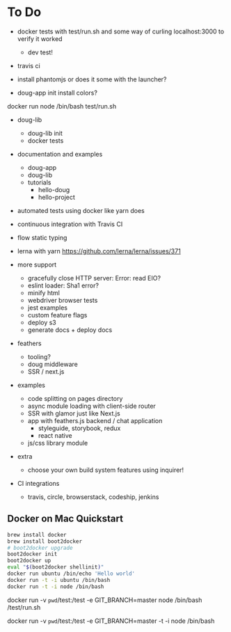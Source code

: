 # To Do

- docker tests with test/run.sh and some way of curling localhost:3000 to verify it worked
  - dev test!
- travis ci

- install phantomjs or does it some with the launcher?
- doug-app init install colors?

docker run node /bin/bash test/run.sh

- doug-lib
  - doug-lib init
  - docker tests

- documentation and examples
  - doug-app
  - doug-lib
  - tutorials
    - hello-doug
    - hello-project

- automated tests using docker like yarn does
- continuous integration with Travis CI
- flow static typing

- lerna with yarn https://github.com/lerna/lerna/issues/371

- more support
  - gracefully close HTTP server: Error: read EIO?
  - eslint loader: Sha1 error?
  - minify html
  - webdriver browser tests
  - jest examples
  - custom feature flags
  - deploy s3
  - generate docs + deploy docs

- feathers
  - tooling?
  - doug middleware
  - SSR / next.js

- examples
  - code splitting on pages directory
  - async module loading with client-side router
  - SSR with glamor just like Next.js
  - app with feathers.js backend / chat application
    - styleguide, storybook, redux
    - react native
  - js/css library module

- extra
  - choose your own build system features using inquirer!

- CI integrations
  - travis, circle, browserstack, codeship, jenkins


## Docker on Mac Quickstart

```sh
brew install docker
brew install boot2docker
# boot2docker upgrade
boot2docker init
boot2docker up
eval "$(boot2docker shellinit)"
docker run ubuntu /bin/echo 'Hello world'
docker run -t -i ubuntu /bin/bash
docker run -t -i node /bin/bash
```

docker run -v `pwd`/test:/test -e GIT_BRANCH=master node /bin/bash /test/run.sh

docker run -v `pwd`/test:/test -e GIT_BRANCH=master -t -i node /bin/bash
